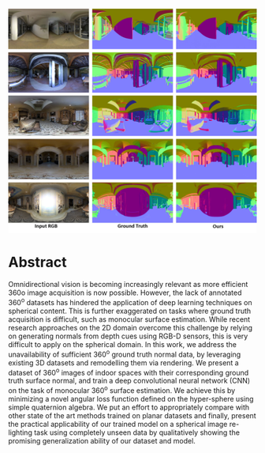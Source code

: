 ![](./assets/img/qual_samples.jpg "Qualitative results on a sample of the 360IndoorsDataset test-set")

# Abstract
Omnidirectional vision is becoming increasingly relevant as more efficient 360o image acquisition is now possible.
However, the lack of annotated 360<sup>o</sup> datasets has hindered the application of deep learning techniques on spherical content. 
This is further exaggerated on tasks where ground truth acquisition is difficult, such as monocular surface estimation. 
While recent research approaches on the 2D domain overcome this challenge by relying on generating normals from depth cues 
using RGB-D sensors, this is very difficult to apply on the spherical domain. In this work, we address the unavailability 
of sufficient 360<sup>o</sup> ground truth normal data, by leveraging existing 3D datasets and remodelling them via rendering. 
We present a dataset of 360<sup>o</sup> images of indoor spaces with their corresponding ground truth surface normal, 
and train a deep convolutional neural network (CNN) on the task of monocular 360<sup>o</sup> surface estimation. 
We achieve this by minimizing a novel angular loss function defined on the hyper-sphere using simple quaternion algebra. 
We put an effort to appropriately compare with other state of the art methods trained on planar datasets and finally, 
present the practical applicability of our trained model on a spherical image re-lighting task using completely unseen data by 
qualitatively showing the promising generalization ability of our dataset and model.
